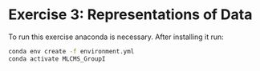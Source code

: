 # Exercise 3: Representations of Data

To run this exercise anaconda is necessary. After installing it run:

```sh conda
conda env create -f environment.yml
conda activate MLCMS_GroupI
```

